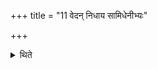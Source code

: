 +++
title = "11 वेदन् निधाय सामिधेनीभ्यः"

+++

<details><summary>थिते</summary>

वेदं निधाय सामिधेनीभ्यः प्रतिपद्यते ११
</details>
